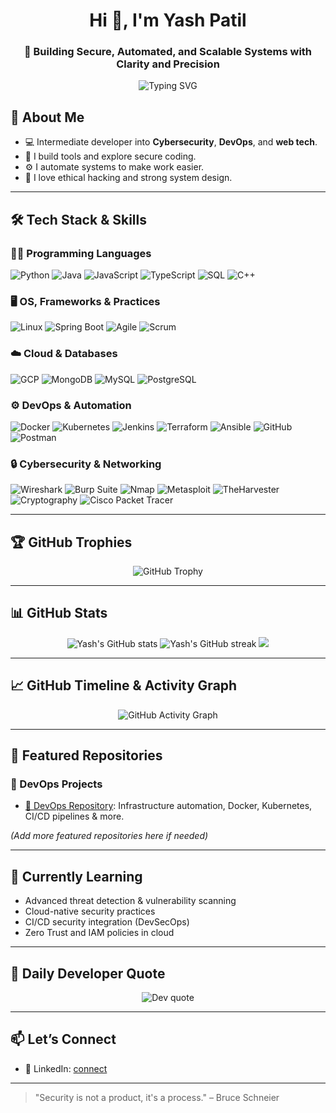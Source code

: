 
<h1 align="center">Hi 👋, I'm Yash Patil</h1>
<h3 align="center">🔐 Building Secure, Automated, and Scalable Systems with Clarity and Precision</h3>

<p align="center">
  <img src="https://readme-typing-svg.demolab.com?font=Fira+Code&duration=2000&pause=1000&color=00F7FF&center=true&vCenter=true&multiline=true&width=700&height=100&lines=Secure+Infrastructure+through+DevOps+and+Cybersecurity;Always+curious%2C+building+resilient+systems" alt="Typing SVG" />
</p>



## 👤 About Me

- 💻 Intermediate developer into **Cybersecurity**, **DevOps**, and **web tech**.
- 🔐 I build tools and explore secure coding.
- ⚙️ I automate systems to make work easier.
- 🧠 I love ethical hacking and strong system design.

---

## 🛠️ Tech Stack & Skills

### 👨‍💻 Programming Languages
![Python](https://img.shields.io/badge/Python-3776AB?style=for-the-badge&logo=python)
![Java](https://img.shields.io/badge/Java-007396?style=for-the-badge&logo=java)
![JavaScript](https://img.shields.io/badge/JavaScript-F7DF1E?style=for-the-badge&logo=javascript&logoColor=black)
![TypeScript](https://img.shields.io/badge/TypeScript-3178C6?style=for-the-badge&logo=typescript)
![SQL](https://img.shields.io/badge/SQL-4479A1?style=for-the-badge&logo=mysql)
![C++](https://img.shields.io/badge/C++-00599C?style=for-the-badge&logo=c%2B%2B)

### 🖥️ OS, Frameworks & Practices
![Linux](https://img.shields.io/badge/Linux-FCC624?style=for-the-badge&logo=linux&logoColor=black)
![Spring Boot](https://img.shields.io/badge/Spring_Boot-6DB33F?style=for-the-badge&logo=spring-boot)
![Agile](https://img.shields.io/badge/Agile-02569B?style=for-the-badge)
![Scrum](https://img.shields.io/badge/Scrum-6DB33F?style=for-the-badge)

### ☁️ Cloud & Databases
![GCP](https://img.shields.io/badge/GCP-4285F4?style=for-the-badge&logo=google-cloud)
![MongoDB](https://img.shields.io/badge/MongoDB-47A248?style=for-the-badge&logo=mongodb)
![MySQL](https://img.shields.io/badge/MySQL-00758F?style=for-the-badge&logo=mysql)
![PostgreSQL](https://img.shields.io/badge/PostgreSQL-336791?style=for-the-badge&logo=postgresql)

### ⚙️ DevOps & Automation
![Docker](https://img.shields.io/badge/Docker-2496ED?style=for-the-badge&logo=docker)
![Kubernetes](https://img.shields.io/badge/Kubernetes-326CE5?style=for-the-badge&logo=kubernetes)
![Jenkins](https://img.shields.io/badge/Jenkins-D24939?style=for-the-badge&logo=jenkins)
![Terraform](https://img.shields.io/badge/Terraform-623CE4?style=for-the-badge&logo=terraform)
![Ansible](https://img.shields.io/badge/Ansible-EE0000?style=for-the-badge&logo=ansible)
![GitHub](https://img.shields.io/badge/GitHub-181717?style=for-the-badge&logo=github)
![Postman](https://img.shields.io/badge/Postman-FF6C37?style=for-the-badge&logo=postman)

### 🔒 Cybersecurity & Networking
![Wireshark](https://img.shields.io/badge/Wireshark-1679A7?style=for-the-badge&logo=wireshark)
![Burp Suite](https://img.shields.io/badge/Burp_Suite-FF6C37?style=for-the-badge&logo=burp-suite)
![Nmap](https://img.shields.io/badge/Nmap-5F7E8B?style=for-the-badge)
![Metasploit](https://img.shields.io/badge/Metasploit-3F6791?style=for-the-badge)
![TheHarvester](https://img.shields.io/badge/TheHarvester-000000?style=for-the-badge)
![Cryptography](https://img.shields.io/badge/Cryptography-6E4C13?style=for-the-badge)
![Cisco Packet Tracer](https://img.shields.io/badge/Cisco_Packet_Tracer-1BA1E2?style=for-the-badge)

---

## 🏆 GitHub Trophies
<p align="center">
  <img src="https://github-profile-trophy.vercel.app/?username=yashpatil118&theme=onedark&title=Stars,Commits,Followers,PullRequest,Repositories,Issues" alt="GitHub Trophy" />
</p>

---

## 📊 GitHub Stats

<p align="center">
  <img src="https://github-readme-stats.vercel.app/api?username=yashpatil118&show_icons=true&theme=radical" alt="Yash's GitHub stats" />
   <img src="https://github-readme-streak-stats.herokuapp.com/?user=yashpatil118&theme=radical" alt="Yash's GitHub streak" />
  <img src="https://github-readme-stats.vercel.app/api/top-langs/?username=yashpatil118&theme=dark&hide_border=false&include_all_commits=false&count_private=false&layout=compact" />
</p>

---

## 📈 GitHub Timeline & Activity Graph
<p align="center">
  <img src="https://github-readme-activity-graph.vercel.app/graph?username=yashpatil118&theme=react-dark" alt="GitHub Activity Graph"/>
</p>

---

##  📂 Featured Repositories

### 🚧 DevOps Projects
- [🔗 DevOps Repository](https://github.com/yashpatil118): Infrastructure automation, Docker, Kubernetes, CI/CD pipelines & more.

*(Add more featured repositories here if needed)*

---

## 🌱 Currently Learning
- Advanced threat detection & vulnerability scanning
- Cloud-native security practices
- CI/CD security integration (DevSecOps)
- Zero Trust and IAM policies in cloud

---

## 💬 Daily Developer Quote
<p align="center">
  <img src="https://quotes-github-readme.vercel.app/api?type=horizontal&theme=dark" alt="Dev quote" />
</p>

---

## 📫 Let’s Connect

- 💼 LinkedIn: [connect](https://www.linkedin.com/in/yash-patil-069820252/)  

---

 > "Security is not a product, it's a process." – Bruce Schneier

